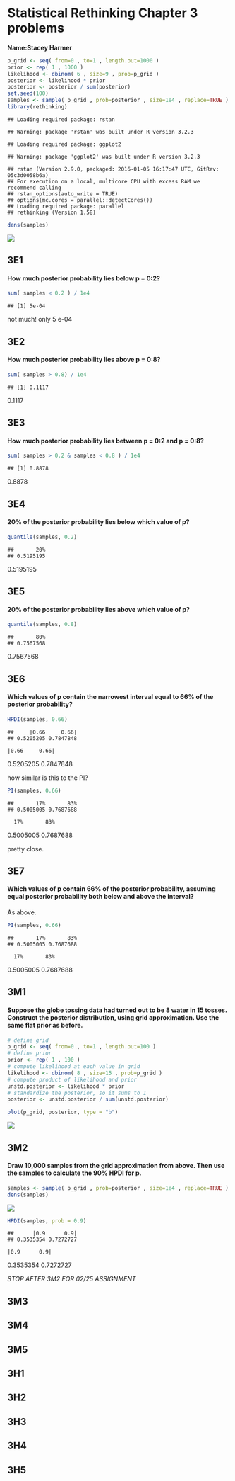 # Statistical Rethinking Chapter 3 problems

__Name:Stacey Harmer__


```r
p_grid <- seq( from=0 , to=1 , length.out=1000 ) 
prior <- rep( 1 , 1000 )
likelihood <- dbinom( 6 , size=9 , prob=p_grid )
posterior <- likelihood * prior
posterior <- posterior / sum(posterior)
set.seed(100)
samples <- sample( p_grid , prob=posterior , size=1e4 , replace=TRUE )
library(rethinking)
```

```
## Loading required package: rstan
```

```
## Warning: package 'rstan' was built under R version 3.2.3
```

```
## Loading required package: ggplot2
```

```
## Warning: package 'ggplot2' was built under R version 3.2.3
```

```
## rstan (Version 2.9.0, packaged: 2016-01-05 16:17:47 UTC, GitRev: 05c3d0058b6a)
## For execution on a local, multicore CPU with excess RAM we recommend calling
## rstan_options(auto_write = TRUE)
## options(mc.cores = parallel::detectCores())
## Loading required package: parallel
## rethinking (Version 1.58)
```

```r
dens(samples)
```

![](Chapter-03-assignment_files/figure-html/unnamed-chunk-1-1.png) 

## 3E1
#### How much posterior probability lies below p = 0:2?


```r
sum( samples < 0.2 ) / 1e4
```

```
## [1] 5e-04
```
not much! only 5 e-04

## 3E2
#### How much posterior probability lies above p = 0:8?


```r
sum( samples > 0.8) / 1e4
```

```
## [1] 0.1117
```
0.1117

## 3E3
#### How much posterior probability lies between p = 0:2 and p = 0:8?

```r
sum( samples > 0.2 & samples < 0.8 ) / 1e4
```

```
## [1] 0.8878
```
0.8878

## 3E4
#### 20% of the posterior probability lies below which value of p?

```r
quantile(samples, 0.2)
```

```
##       20% 
## 0.5195195
```
0.5195195 

## 3E5
#### 20% of the posterior probability lies above which value of p?

```r
quantile(samples, 0.8)
```

```
##       80% 
## 0.7567568
```
0.7567568

## 3E6
#### Which values of p contain the narrowest interval equal to 66% of the posterior probability?

```r
HPDI(samples, 0.66)
```

```
##     |0.66     0.66| 
## 0.5205205 0.7847848
```
    |0.66     0.66| 
0.5205205 0.7847848 

how similar is this to the PI?

```r
PI(samples, 0.66)
```

```
##       17%       83% 
## 0.5005005 0.7687688
```
      17%       83% 
0.5005005 0.7687688 
 
 pretty close.

## 3E7
#### Which values of p contain 66% of the posterior probability, assuming equal posterior probability both below and above the interval?
As above.

```r
PI(samples, 0.66)
```

```
##       17%       83% 
## 0.5005005 0.7687688
```
      17%       83% 
0.5005005 0.7687688 

## 3M1
#### Suppose the globe tossing data had turned out to be 8 water in 15 tosses. Construct the posterior distribution, using grid approximation. Use the same flat prior as before.


```r
# define grid
p_grid <- seq( from=0 , to=1 , length.out=100 )
# define prior
prior <- rep( 1 , 100 )
# compute likelihood at each value in grid
likelihood <- dbinom( 8 , size=15 , prob=p_grid )
# compute product of likelihood and prior
unstd.posterior <- likelihood * prior
# standardize the posterior, so it sums to 1
posterior <- unstd.posterior / sum(unstd.posterior)

plot(p_grid, posterior, type = "b")
```

![](Chapter-03-assignment_files/figure-html/unnamed-chunk-10-1.png) 


## 3M2
#### Draw 10,000 samples from the grid approximation from above. Then use the samples to calculate the 90% HPDI for p.


```r
samples <- sample( p_grid , prob=posterior , size=1e4 , replace=TRUE )
dens(samples)
```

![](Chapter-03-assignment_files/figure-html/unnamed-chunk-11-1.png) 

```r
HPDI(samples, prob = 0.9)
```

```
##      |0.9      0.9| 
## 0.3535354 0.7272727
```
    |0.9      0.9| 
0.3535354 0.7272727 

_STOP AFTER 3M2 FOR 02/25 ASSIGNMENT_

## 3M3

## 3M4

## 3M5

## 3H1

## 3H2

## 3H3

## 3H4

## 3H5
